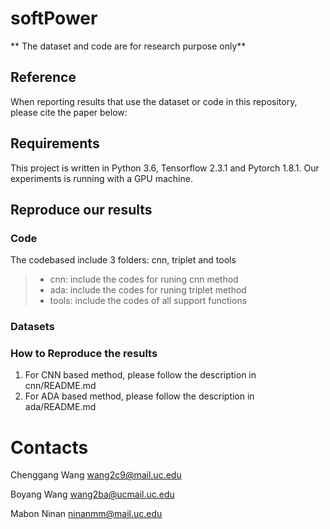# softPower

** The dataset and code are for research purpose only**


## Reference
When reporting results that use the dataset or code in this repository, please cite the paper below:


## Requirements
This project is written in Python 3.6, Tensorflow 2.3.1 and Pytorch 1.8.1. Our experiments is running with a GPU machine.

## Reproduce our results
### Code 
The codebased include 3 folders: cnn, triplet and tools
>
> - cnn: include the codes for runing cnn method
> - ada: include the codes for runing triplet method
> - tools: include the codes of all support functions
>

### Datasets


### How to Reproduce the results
1. For CNN based method, please follow the description in cnn/README.md
2. For ADA based method, please follow the description in ada/README.md


# Contacts
Chenggang Wang wang2c9@mail.uc.edu

Boyang Wang wang2ba@ucmail.uc.edu

Mabon Ninan ninanmm@mail.uc.edu
